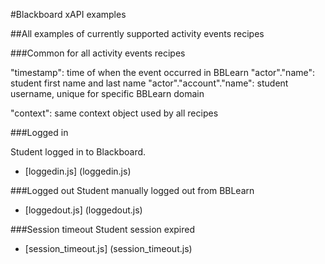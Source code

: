 #Blackboard xAPI examples

##All examples of currently supported activity events recipes

###Common for all activity events recipes

"timestamp": time of when the event occurred in BBLearn
"actor"."name": student first name and last name
"actor"."account"."name": student username, unique for specific BBLearn domain

"context": same context object used by all recipes 

###Logged in

Student logged in to Blackboard.

* [loggedin.js] (loggedin.js)

###Logged out
Student manually logged out from BBLearn

* [loggedout.js] (loggedout.js)

###Session timeout
Student session expired

* [session_timeout.js] (session_timeout.js)